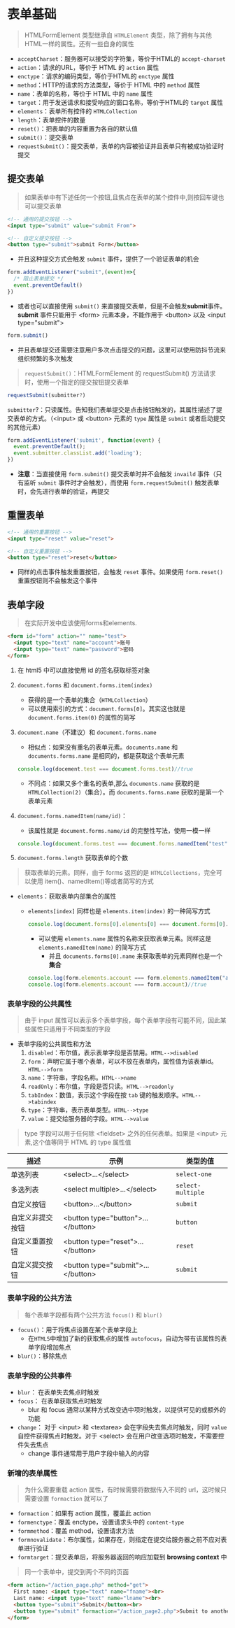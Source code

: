 # 表单基础

> HTMLFormElement 类型继承自 `HTMLElement` 类型，除了拥有与其他HTML一样的属性。还有一些自身的属性

* `acceptCharset`：服务器可以接受的字符集，等价于HTML的 `accept-charset`
* `action`：请求的URL，等价于 HTML 的 `action` 属性
* `enctype`：请求的编码类型，等价于HTML的 `enctype` 属性
* `method`：HTTP的请求的方法类型，等价于 HTML 中的 `method` 属性
* `name`：表单的名称，等价于 HTML 中的 `name` 属性
* `target`：用于发送请求和接受响应的窗口名称，等价于HTML的 `target` 属性
* `elements`：表单所有控件的 `HTMLCollection`
* `length`：表单控件的数量
* `reset()`：把表单的内容重置为各自的默认值
* `submit()`：提交表单
* `requestSubmit()`：提交表单，表单的内容被验证并且表单只有被成功验证时提交

## 提交表单

>如果表单中有下述任何一个按钮,且焦点在表单的某个控件中,则按回车键也可以提交表单

```html
<!-- 通用的提交按钮 -->
<input type="submit" value="submit From">

<!-- 自定义提交按钮 -->
<button type="submit">submit Form</button>
```

* 并且这种提交方式会触发 `submit` 事件，提供了一个验证表单的机会

```js
form.addEventListener("submit",(event)=>{
  /* 阻止表单提交 */
  event.preventDefault()
})
```

* 或者也可以直接使用 `submit()` 来直接提交表单，但是不会触发**submit**事件。**submit** 事件只能用于 \<form> 元素本身，不能作用于 \<button> 以及 \<input type="submit">

```js
form.submit()
```

* 并且表单提交还需要注意用户多次点击提交的问题，这里可以使用防抖节流来组织频繁的多次触发

> `requestSubmit()`：HTMLFormElement 的 requestSubmit() 方法请求时，使用一个指定的提交按钮提交表单

```js
requestSubmit(submitter?)
```

`submitter`?：只读属性。告知我们表单提交是点击按钮触发的，其属性描述了提交表单的方式。（\<input> 或 \<button> 元素的 `type` 属性是 `submit` 或者启动提交的其他元素）

```js
form.addEventListener('submit', function(event) {
  event.preventDefault();
  event.submitter.classList.add('loading');
})
```

* **注意**：当直接使用 `form.submit()` 提交表单时并不会触发 `invaild` 事件（只有监听 `submit` 事件时才会触发），而使用 `form.requestSubmit()` 触发表单时，会先进行表单的验证，再提交

## 重置表单

```html
<!-- 通用的重置按钮 -->
<input type="reset" value="reset">

<!-- 自定义重置按钮 -->
<button type="reset">reset</button>
```

* 同样的点击事件触发重置按钮，会触发 `reset` 事件。如果使用 `form.reset()` 重置按钮则不会触发这个事件

## 表单字段

> 在实际开发中应该使用forms和elements.

```html
<form id="form" action="" name="test">
  <input type="text" name="account">账号
  <input type="text" name="password">密码
</form>
```

1. 在 html5 中可以直接使用 id 的签名获取标签对象
2. `document.forms` 和 `document.forms.item(index)`
   * 获得的是一个表单的集合（`HTMLCollection`）
   * 可以使用索引的方式：`document.forms[0]`。其实这也就是 `document.forms.item(0)` 的属性的简写
3. `document.name`（不建议）和 `document.forms.name`
   * 相似点：如果没有重名的表单元素。`documents.name` 和 `documents.forms.name` 是相同的，都是获取这个表单元素

    ```js
    console.log(docement.test === document.forms.test)//true
    ```

   * 不同点：如果又多个重名的表单,那么 `documents.name` 获取的是 `HTMLCollection(2)`（集合）。而 `documents.forms.name` 获取的是第一个表单元素
4. `document.forms.namedItem(name/id)`：
   * 该属性就是 `document.forms.name/id` 的完整性写法，使用一模一样
  
   ```js
   console.log(document.forms.test === document.forms.namedItem("test") )//true
   ```

5. `document.forms.length` 获取表单的个数

>获取表单的元素。同样，由于 forms 返回的是 `HTMLCollections`，完全可以使用 item()、namedItem()等或者简写的方式

* `elements`：获取表单内部集合的属性
  * `elements[index]` 同样也是 `elements.item(index)` 的一种简写方式
  
     ```js
     console.log(document.forms[0].elements[0] === document.forms[0].elements.item(0))//true
     ```
  
    * 可以使用 `elements.name` 属性的名称来获取表单元素。同样这是 `elements.namedItem(name)` 的简写方式
      * 并且 `documents.forms[0].name` 来获取表单的元素同样也是一个**集合**
  
    ```js
    console.log(form.elements.account === form.elements.namedItem("account"))//true
    console.log(form.elements.account === form.account)//true
    ```

### 表单字段的公共属性

>由于 input 属性可以表示多个表单字段，每个表单字段有可能不同，因此某些属性只适用于不同类型的字段

* 表单字段的公共属性和方法
   1. `disabled`：布尔值，表示表单字段是否禁用。`HTML-->disabled`
   2. `form`：声明它属于哪个表单，可以不放在表单内，属性值为该表单id。`HTML-->form`
   3. `name`：字符串，字段名称。`HTML-->name`
   4. `readOnly`：布尔值，字段是否只读。`HTML-->readonly`
   5. `tabIndex`：数值，表示这个字段在按 `tab` 键的触发顺序。`HTML-->tabindex`
   6. `type`：字符串，表示表单类型。`HTML-->type`
   7. `value`：提交给服务器的字段。`HTML-->value`

>type 字段可以用于任何除 \<fieldset> 之外的任何表单。如果是 \<input> 元素,这个值等同于 HTML 的 type 属性值

| 描述             | 示例                                 | 类型的值          |
| ---------------- | ------------------------------------ | ----------------- |
| 单选列表         | \<select>...\</select>               | `select-one`      |
| 多选列表         | \<select multiple>...\</select>      | `select-multiple` |
| 自定义按钮       | \<button>...\</button>               | `submit`          |
| 自定义非提交按钮 | \<button type="button">...\</button> | `button`          |
| 自定义重置按钮   | \<button type="reset">...\</button>  | `reset`           |
| 自定义提交按钮   | \<button type="submit">...\</button> | `submit`          |

### 表单字段的公共方法

> 每个表单字段都有两个公共方法 `focus()` 和 `blur()`

* `focus()`：用于将焦点设置在某个表单字段上
  * 在`HTML5`中增加了新的获取焦点的属性 `autofocus`，自动为带有该属性的表单字段增加焦点
* `blur()`：移除焦点

### 表单字段的公共事件

* `blur`： 在表单失去焦点时触发
* `focus`： 在表单获取焦点时触发
  * blur 和 focus 通常以某种方式改变选中项时触发，以提供可见的或额外的功能
* `change`： 对于 \<input> 和 \<textarea> 会在字段失去焦点时触发，同时 `value` 自控件获得焦点时触发。对于 \<select> 会在用户改变选项时触发，不需要控件失去焦点
  * change 事件通常用于用户字段中输入的内容

### 新增的表单属性

>为什么需要重载 action 属性，有时候需要将数据传入不同的 url，这时候只需要设置 `formaction` 就可以了

* `formaction`：如果有 action 属性，覆盖此 action
* `formenctype`：覆盖 enctype，设置请求头中的 `content-type`
* `formmethod`：覆盖 method，设置请求方法
* `formnovalidate`：布尔属性，如果存在，则指定在提交给服务器之前不应对表单进行验证
* `formtarget`：提交表单后，将服务器返回的响应加载到 **browsing context** 中

>同一个表单中，提交到两个不同的页面

```html
<form action="/action_page.php" method="get">
  First name: <input type="text" name="fname"><br>
  Last name: <input type="text" name="lname"><br>
  <button type="submit">Submit</button><br>
  <button type="submit" formaction="/action_page2.php">Submit to another page</button>
</form>
```
